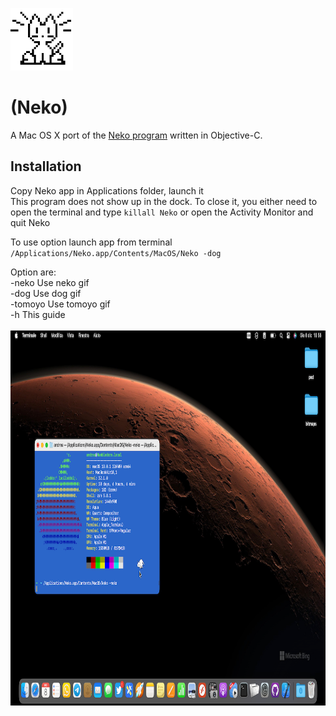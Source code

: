 <img src="Neko.jpg" alt="Neko" style="height: 100px; width:100px;"/></br>
# (Neko)

A Mac OS X port of the [Neko program](http://en.wikipedia.org/wiki/Neko_%28computer_program%29) written in Objective-C. 

## Installation
Copy Neko app in Applications folder, launch it </br>
This program does not show up in the dock. To close it, you either need to open
the terminal and type `killall Neko` or open the Activity Monitor and quit
Neko

To use option launch app from terminal</br>
`/Applications/Neko.app/Contents/MacOS/Neko -dog`

Option are:</br>
-neko Use neko gif</br>
-dog Use dog gif</br>
-tomoyo Use tomoyo gif</br>
-h This guide</br></br>
<img src="screen.png" alt="Neko" style="height: 600px;"/></br>
